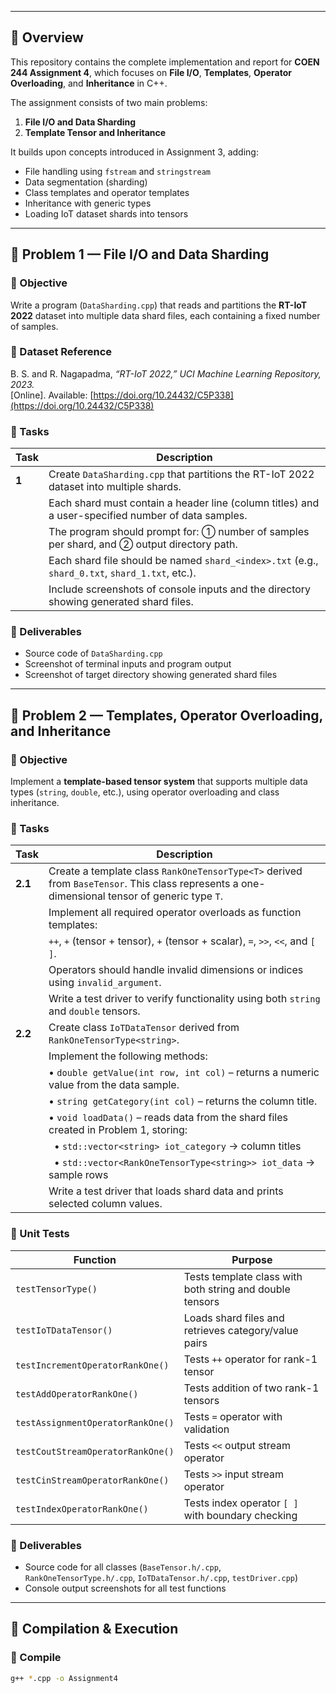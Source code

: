 

---

## 📘 Overview

This repository contains the complete implementation and report for **COEN 244 Assignment 4**, which focuses on **File I/O**, **Templates**, **Operator Overloading**, and **Inheritance** in C++.

The assignment consists of two main problems:

1. **File I/O and Data Sharding**  
2. **Template Tensor and Inheritance**

It builds upon concepts introduced in Assignment 3, adding:
- File handling using `fstream` and `stringstream`
- Data segmentation (sharding)
- Class templates and operator templates
- Inheritance with generic types
- Loading IoT dataset shards into tensors

---

## 🧾 Problem 1 — File I/O and Data Sharding

### 🔹 Objective
Write a program (`DataSharding.cpp`) that reads and partitions the **RT-IoT 2022** dataset into multiple data shard files, each containing a fixed number of samples.

### 🔹 Dataset Reference
B. S. and R. Nagapadma, *“RT-IoT 2022,” UCI Machine Learning Repository, 2023.*  
[Online]. Available: [https://doi.org/10.24432/C5P338](https://doi.org/10.24432/C5P338)

### 🔹 Tasks
| Task | Description |
|------|--------------|
| **1** | Create `DataSharding.cpp` that partitions the RT-IoT 2022 dataset into multiple shards. |
| | Each shard must contain a header line (column titles) and a user-specified number of data samples. |
| | The program should prompt for: ① number of samples per shard, and ② output directory path. |
| | Each shard file should be named `shard_<index>.txt` (e.g., `shard_0.txt`, `shard_1.txt`, etc.). |
| | Include screenshots of console inputs and the directory showing generated shard files. |

### 🔹 Deliverables
- Source code of `DataSharding.cpp`  
- Screenshot of terminal inputs and program output  
- Screenshot of target directory showing generated shard files  

---

## 🧮 Problem 2 — Templates, Operator Overloading, and Inheritance

### 🔹 Objective
Implement a **template-based tensor system** that supports multiple data types (`string`, `double`, etc.), using operator overloading and class inheritance.

### 🔹 Tasks
| Task | Description |
|------|--------------|
| **2.1** | Create a template class `RankOneTensorType<T>` derived from `BaseTensor`. This class represents a one-dimensional tensor of generic type `T`. |
| | Implement all required operator overloads as function templates: |
| | `++`, `+` (tensor + tensor), `+` (tensor + scalar), `=`, `>>`, `<<`, and `[ ]`. |
| | Operators should handle invalid dimensions or indices using `invalid_argument`. |
| | Write a test driver to verify functionality using both `string` and `double` tensors. |
| **2.2** | Create class `IoTDataTensor` derived from `RankOneTensorType<string>`. |
| | Implement the following methods: |
| | • `double getValue(int row, int col)` – returns a numeric value from the data sample. |
| | • `string getCategory(int col)` – returns the column title. |
| | • `void loadData()` – reads data from the shard files created in Problem 1, storing: |
| | &nbsp;&nbsp;• `std::vector<string> iot_category` → column titles |
| | &nbsp;&nbsp;• `std::vector<RankOneTensorType<string>> iot_data` → sample rows |
| | Write a test driver that loads shard data and prints selected column values. |

### 🔹 Unit Tests
| Function | Purpose |
|-----------|----------|
| `testTensorType()` | Tests template class with both string and double tensors |
| `testIoTDataTensor()` | Loads shard files and retrieves category/value pairs |
| `testIncrementOperatorRankOne()` | Tests `++` operator for rank-1 tensor |
| `testAddOperatorRankOne()` | Tests addition of two rank-1 tensors |
| `testAssignmentOperatorRankOne()` | Tests `=` operator with validation |
| `testCoutStreamOperatorRankOne()` | Tests `<<` output stream operator |
| `testCinStreamOperatorRankOne()` | Tests `>>` input stream operator |
| `testIndexOperatorRankOne()` | Tests index operator `[ ]` with boundary checking |

### 🔹 Deliverables
- Source code for all classes (`BaseTensor.h/.cpp`, `RankOneTensorType.h/.cpp`, `IoTDataTensor.h/.cpp`, `testDriver.cpp`)  
- Console output screenshots for all test functions  

---

## 🧪 Compilation & Execution

### 🔧 Compile
```bash
g++ *.cpp -o Assignment4
